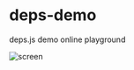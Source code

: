 # deps-demo
deps.js demo online playground

![screen](https://cloud.githubusercontent.com/assets/6201068/21011805/0dcb4cb2-bd64-11e6-849d-e389c747363f.png)
